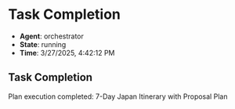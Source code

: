 # Task Completion

- **Agent**: orchestrator
- **State**: running
- **Time**: 3/27/2025, 4:42:12 PM

## Task Completion

Plan execution completed: 7-Day Japan Itinerary with Proposal Plan


